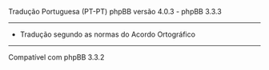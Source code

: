 
Tradução Portuguesa (PT-PT) phpBB versão 4.0.3 - phpBB 3.3.3

------------
* Tradução segundo as normas do Acordo Ortográfico

------------
Compatível com phpBB 3.3.2
